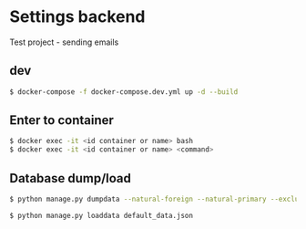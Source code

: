 # Settings backend
Test project - sending emails


## dev
```sh
$ docker-compose -f docker-compose.dev.yml up -d --build
```


## Enter to container
```sh
$ docker exec -it <id container or name> bash
$ docker exec -it <id container or name> <command>
```
## Database dump/load
```sh
$ python manage.py dumpdata --natural-foreign --natural-primary --exclude=contenttypes --exclude=auth.Permission --indent 4 > default_data.json

$ python manage.py loaddata default_data.json
```
